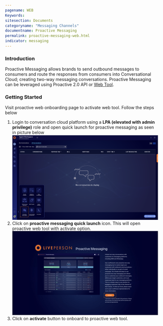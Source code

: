 ```yaml
---
pagename: WEB
Keywords:
sitesection: Documents
categoryname: "Messaging Channels"
documentname: Proactive Messaging
permalink: proactive-messaging-web.html
indicator: messaging
---
```


### Introduction

Proactive Messaging allows brands to send outbound messages to consumers and route the responses from consumers into Conversational Cloud; creating  two-way messaging conversations. Proactive Messaging can be leveraged using Proactive 2.0 API or [Web Tool](https://knowledge.liveperson.com/messaging-channels-proactive-messaging-proactive-messaging-overview.html).

### Getting Started

Visit proactive web onboarding page to activate web tool. Follow the steps below
1. Login to conversation cloud platform using a <b>LPA (elevated with admin privilege)</b> role and open quick launch for proactive messaging as seen in picture below
    ![](images/proactive_messaging_quick_launch.png)
2. Click on <b>proactive messaging quick launch</b> icon. This will open proactive web tool with activate option.
    ![](images/proactive_messaging_activate.png)
3. Click on <b>activate</b> button to onboard to proactive web tool.
